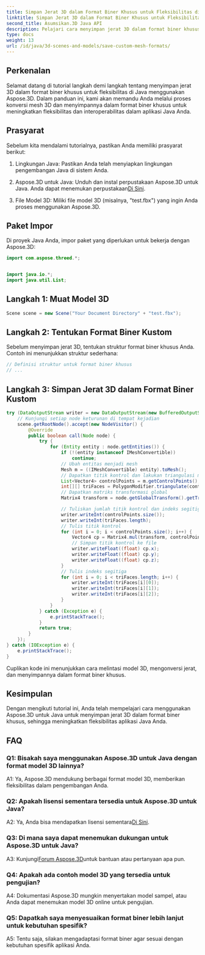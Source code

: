 ```yaml
---
title: Simpan Jerat 3D dalam Format Biner Khusus untuk Fleksibilitas di Java
linktitle: Simpan Jerat 3D dalam Format Biner Khusus untuk Fleksibilitas di Java
second_title: Asumsikan.3D Java API
description: Pelajari cara menyimpan jerat 3D dalam format biner khusus menggunakan Aspose.3D untuk Java. Tingkatkan fleksibilitas dalam aplikasi Java dengan tutorial langkah demi langkah ini.
type: docs
weight: 13
url: /id/java/3d-scenes-and-models/save-custom-mesh-formats/
---
```

## Perkenalan

Selamat datang di tutorial langkah demi langkah tentang menyimpan jerat 3D dalam format biner khusus untuk fleksibilitas di Java menggunakan Aspose.3D. Dalam panduan ini, kami akan memandu Anda melalui proses konversi mesh 3D dan menyimpannya dalam format biner khusus untuk meningkatkan fleksibilitas dan interoperabilitas dalam aplikasi Java Anda.

## Prasyarat

Sebelum kita mendalami tutorialnya, pastikan Anda memiliki prasyarat berikut:

1. Lingkungan Java: Pastikan Anda telah menyiapkan lingkungan pengembangan Java di sistem Anda.

2.  Aspose.3D untuk Java: Unduh dan instal perpustakaan Aspose.3D untuk Java. Anda dapat menemukan perpustakaan[Di Sini](https://releases.aspose.com/3d/java/).

3. File Model 3D: Miliki file model 3D (misalnya, "test.fbx") yang ingin Anda proses menggunakan Aspose.3D.

## Paket Impor

Di proyek Java Anda, impor paket yang diperlukan untuk bekerja dengan Aspose.3D:

```java
import com.aspose.threed.*;


import java.io.*;
import java.util.List;
```

## Langkah 1: Muat Model 3D

```java
Scene scene = new Scene("Your Document Directory" + "test.fbx");
```

## Langkah 2: Tentukan Format Biner Kustom

Sebelum menyimpan jerat 3D, tentukan struktur format biner khusus Anda. Contoh ini menunjukkan struktur sederhana:

```java
// Definisi struktur untuk format biner khusus
// ...
```

## Langkah 3: Simpan Jerat 3D dalam Format Biner Kustom

```java
try (DataOutputStream writer = new DataOutputStream(new BufferedOutputStream(new FileOutputStream("Your Document Directory" + "Save3DMeshesInCustomBinaryFormat_out")))) {
    // Kunjungi setiap node keturunan di tempat kejadian
    scene.getRootNode().accept(new NodeVisitor() {
        @Override
        public boolean call(Node node) {
            try {
                for (Entity entity : node.getEntities()) {
                    if (!(entity instanceof IMeshConvertible))
                        continue;
                    // Ubah entitas menjadi mesh
                    Mesh m = ((IMeshConvertible) entity).toMesh();
                    // Dapatkan titik kontrol dan lakukan triangulasi mesh
                    List<Vector4> controlPoints = m.getControlPoints();
                    int[][] triFaces = PolygonModifier.triangulate(controlPoints, m.getPolygons());
                    // Dapatkan matriks transformasi global
                    Matrix4 transform = node.getGlobalTransform().getTransformMatrix();

                    // Tuliskan jumlah titik kontrol dan indeks segitiga
                    writer.writeInt(controlPoints.size());
                    writer.writeInt(triFaces.length);
                    // Tulis titik kontrol
                    for (int i = 0; i < controlPoints.size(); i++) {
                        Vector4 cp = Matrix4.mul(transform, controlPoints.get(i));
                        // Simpan titik kontrol ke file
                        writer.writeFloat((float) cp.x);
                        writer.writeFloat((float) cp.y);
                        writer.writeFloat((float) cp.z);
                    }
                    // Tulis indeks segitiga
                    for (int i = 0; i < triFaces.length; i++) {
                        writer.writeInt(triFaces[i][0]);
                        writer.writeInt(triFaces[i][1]);
                        writer.writeInt(triFaces[i][2]);
                    }
                }
            } catch (Exception e) {
                e.printStackTrace();
            }
            return true;
        }
    });
} catch (IOException e) {
    e.printStackTrace();
}
```

Cuplikan kode ini menunjukkan cara melintasi model 3D, mengonversi jerat, dan menyimpannya dalam format biner khusus.

## Kesimpulan

Dengan mengikuti tutorial ini, Anda telah mempelajari cara menggunakan Aspose.3D untuk Java untuk menyimpan jerat 3D dalam format biner khusus, sehingga meningkatkan fleksibilitas aplikasi Java Anda.

## FAQ

### Q1: Bisakah saya menggunakan Aspose.3D untuk Java dengan format model 3D lainnya?

A1: Ya, Aspose.3D mendukung berbagai format model 3D, memberikan fleksibilitas dalam pengembangan Anda.

### Q2: Apakah lisensi sementara tersedia untuk Aspose.3D untuk Java?

 A2: Ya, Anda bisa mendapatkan lisensi sementara[Di Sini](https://purchase.aspose.com/temporary-license/).

### Q3: Di mana saya dapat menemukan dukungan untuk Aspose.3D untuk Java?

 A3: Kunjungi[Forum Aspose.3D](https://forum.aspose.com/c/3d/18)untuk bantuan atau pertanyaan apa pun.

### Q4: Apakah ada contoh model 3D yang tersedia untuk pengujian?

A4: Dokumentasi Aspose.3D mungkin menyertakan model sampel, atau Anda dapat menemukan model 3D online untuk pengujian.

### Q5: Dapatkah saya menyesuaikan format biner lebih lanjut untuk kebutuhan spesifik?

A5: Tentu saja, silakan mengadaptasi format biner agar sesuai dengan kebutuhan spesifik aplikasi Anda.